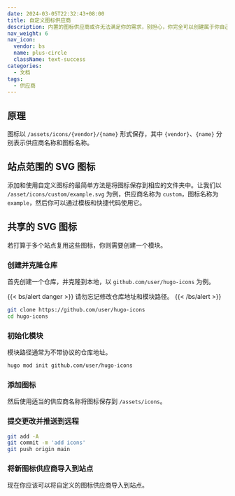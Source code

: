 ```yaml
---
date: 2024-03-05T22:32:43+08:00
title: 自定义图标供应商
description: 内置的图标供应商或许无法满足你的需求，别担心，你完全可以创建属于你自己的图标供应商。
nav_weight: 6
nav_icon:
  vendor: bs
  name: plus-circle
  className: text-success
categories:
  - 文档
tags:
  - 供应商
---
```


## 原理

图标以 `/assets/icons/{vendor}/{name}` 形式保存，其中 `{vendor}`、`{name}` 分别表示供应商名称和图标名称。

## 站点范围的 SVG 图标

添加和使用自定义图标的最简单方法是将图标保存到相应的文件夹中。让我们以 `/asset/icons/custom/example.svg` 为例，供应商名称为 `custom`，图标名称为 `example`，然后你可以通过模板和快捷代码使用它。

## 共享的 SVG 图标

若打算于多个站点复用这些图标，你则需要创建一个模块。

### 创建并克隆仓库

首先创建一个仓库，并克隆到本地，以 `github.com/user/hugo-icons` 为例。

{{< bs/alert danger >}}
请勿忘记修改仓库地址和模块路径。
{{< /bs/alert >}}

```sh
git clone https://github.com/user/hugo-icons
cd hugo-icons
```

### 初始化模块

模块路径通常为不带协议的仓库地址。

```sh
hugo mod init github.com/user/hugo-icons
```

### 添加图标

然后使用适当的供应商名称将图标保存到 `/assets/icons`。

### 提交更改并推送到远程

```sh
git add -A
git commit -m 'add icons'
git push origin main
```

### 将新图标供应商导入到站点

现在你应该可以将自定义的图标供应商导入到站点。
